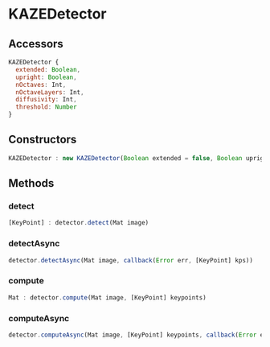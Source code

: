 # KAZEDetector

## Accessors
``` javascript
KAZEDetector {
  extended: Boolean,
  upright: Boolean,
  nOctaves: Int,
  nOctaveLayers: Int,
  diffusivity: Int,
  threshold: Number
}
```

<a name="constructors"></a>

## Constructors
``` javascript
KAZEDetector : new KAZEDetector(Boolean extended = false, Boolean upright = false, Number threshold = 0.01, Int nOctaves = 4, Int nOctaveLayers = 4, Int diffusivity = KAZE.DIFF_PM_G2)
```
## Methods

<a name="detect"></a>

### detect
``` javascript
[KeyPoint] : detector.detect(Mat image)
```

<a name="detectAsync"></a>

### detectAsync
``` javascript
detector.detectAsync(Mat image, callback(Error err, [KeyPoint] kps))
```

<a name="compute"></a>

### compute
``` javascript
Mat : detector.compute(Mat image, [KeyPoint] keypoints)
```

<a name="computeAsync"></a>

### computeAsync
``` javascript
detector.computeAsync(Mat image, [KeyPoint] keypoints, callback(Error err, Mat descriptors))
```